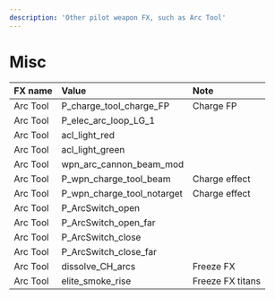 ```yaml
---
description: 'Other pilot weapon FX, such as Arc Tool'
---
```


# Misc

| FX name | Value | Note |
| :--- | :--- | :--- |
| Arc Tool | P\_charge\_tool\_charge\_FP | Charge FP |
| Arc Tool | P\_elec\_arc\_loop\_LG\_1 |  |
| Arc Tool | acl\_light\_red |  |
| Arc Tool | acl\_light\_green |  |
| Arc Tool | wpn\_arc\_cannon\_beam\_mod |  |
| Arc Tool | P\_wpn\_charge\_tool\_beam | Charge effect |
| Arc Tool | P\_wpn\_charge\_tool\_notarget | Charge effect |
| Arc Tool | P\_ArcSwitch\_open |  |
| Arc Tool | P\_ArcSwitch\_open\_far |  |
| Arc Tool | P\_ArcSwitch\_close |  |
| Arc Tool | P\_ArcSwitch\_close\_far |  |
| Arc Tool | dissolve\_CH\_arcs | Freeze FX |
| Arc Tool | elite\_smoke\_rise | Freeze FX titans |

